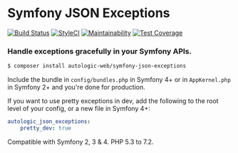 # Symfony JSON Exceptions

[![Build Status](https://travis-ci.org/autologic-web/symfony-json-exceptions.svg?branch=master)](https://travis-ci.org/autologic-web/symfony-json-exceptions) [![StyleCI](https://styleci.io/repos/136459077/shield?branch=master)](https://styleci.io/repos/136459077) [![Maintainability](https://api.codeclimate.com/v1/badges/f84a52fb33300dfa6a3b/maintainability)](https://codeclimate.com/github/autologic-web/symfony-json-exceptions/maintainability) [![Test Coverage](https://api.codeclimate.com/v1/badges/f84a52fb33300dfa6a3b/test_coverage)](https://codeclimate.com/github/autologic-web/symfony-json-exceptions/test_coverage)

### Handle exceptions gracefully in your Symfony APIs.

```bash
$ composer install autologic-web/symfony-json-exceptions
```

Include the bundle in `config/bundles.php` in Symfony 4+ or in `AppKernel.php` in Symfony 2+ and you're done for production.

If you want to use pretty exceptions in dev, add the following to the root level of your config, or a new file in Symfony 4+:

```yaml
autologic_json_exceptions:
    pretty_dev: true
```

Compatible with Symfony 2, 3 & 4. PHP 5.3 to 7.2.

